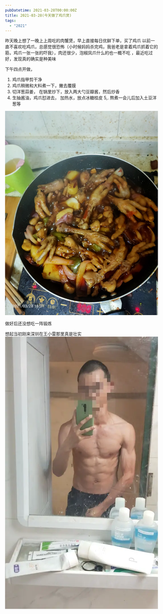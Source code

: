 ```yaml
---
pubDatetime: 2021-03-28T00:00:00Z
title: 2021-03-28(今天做了鸡爪煲)
tags:
  - "2021"
---
```


昨天晚上想了一晚上上周吃的肉蟹煲，早上直接每日优鲜下单，买了鸡爪
以前一直不喜欢吃鸡爪，总感觉很恐怖（小时候妈妈杀完鸡，我爸老是拿着鸡爪抓着它的筋，鸡爪一张一张的吓我），肉还很少，泡椒凤爪什么的也一概不吃
，最近吃过好，发现真的确实是种美味

下午四点开做，
1. 鸡爪指甲剪干净
2. 鸡爪稍微和大料煮一下，撇去覆膜
3. 切洋葱蒜姜， 在锅里炒下，放入两大勺豆瓣酱，然后炒香
4. 生抽酱油，鸡爪怼进去， 加热水，放点冰糖桂皮
5,. 熬煮一会儿后加入土豆洋葱等

![](../../img/6904315-c0b6817584b044dd.jpg)



做好后还没想吃一阵锻炼

想起当初刚来深圳在王小雷那里真是壮实
![](../../img/6904315-48e74cda0fd93c6f.jpg)

